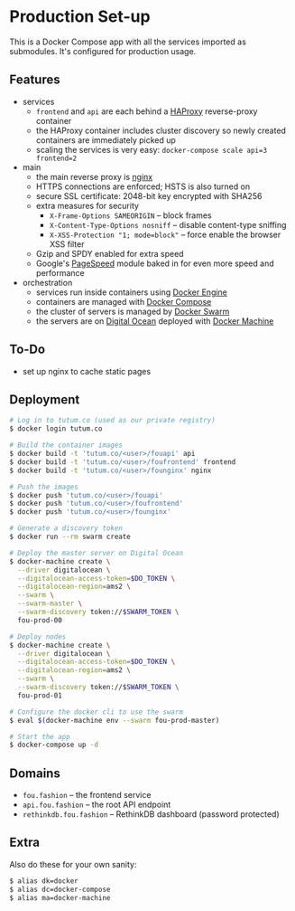 # Production Set-up

This is a Docker Compose app with all the services imported as submodules. It's configured for production usage.

## Features

- services
  - `frontend` and `api` are each behind a [HAProxy](http://www.haproxy.org/) reverse-proxy container
  - the HAProxy container includes cluster discovery so newly created containers are immediately picked up
  - scaling the services is very easy: `docker-compose scale api=3 frontend=2`
- main
  - the main reverse proxy is [nginx](http://nginx.org/)
  - HTTPS connections are enforced; HSTS is also turned on
  - secure SSL certificate: 2048-bit key encrypted with SHA256
  - extra measures for security
    - `X-Frame-Options SAMEORIGIN` – block frames
    - `X-Content-Type-Options nosniff` – disable content-type sniffing
    - `X-XSS-Protection "1; mode=block"` – force enable the browser XSS filter
  - Gzip and SPDY enabled for extra speed
  - Google's [PageSpeed](https://developers.google.com/speed/pagespeed/module/?hl=en) module baked in for even more speed and performance
- orchestration
  - services run inside containers using [Docker Engine](https://www.docker.com/docker-engine)
  - containers are managed with [Docker Compose](https://www.docker.com/docker-compose)
  - the cluster of servers is managed by [Docker Swarm](https://www.docker.com/docker-swarm)
  - the servers are on [Digital Ocean](https://www.digitalocean.com/) deployed with [Docker Machine](https://www.docker.com/docker-machine)

## To-Do

- set up nginx to cache static pages

## Deployment

```bash
# Log in to tutum.co (used as our private registry)
$ docker login tutum.co

# Build the container images
$ docker build -t 'tutum.co/<user>/fouapi' api
$ docker build -t 'tutum.co/<user>/foufrontend' frontend
$ docker build -t 'tutum.co/<user>/founginx' nginx

# Push the images
$ docker push 'tutum.co/<user>/fouapi'
$ docker push 'tutum.co/<user>/foufrontend'
$ docker push 'tutum.co/<user>/founginx'

# Generate a discovery token
$ docker run --rm swarm create

# Deploy the master server on Digital Ocean
$ docker-machine create \
  --driver digitalocean \
  --digitalocean-access-token=$DO_TOKEN \
  --digitalocean-region=ams2 \
  --swarm \
  --swarm-master \
  --swarm-discovery token://$SWARM_TOKEN \
  fou-prod-00

# Deploy nodes
$ docker-machine create \
  --driver digitalocean \
  --digitalocean-access-token=$DO_TOKEN \
  --digitalocean-region=ams2 \
  --swarm \
  --swarm-discovery token://$SWARM_TOKEN \
  fou-prod-01

# Configure the docker cli to use the swarm
$ eval $(docker-machine env --swarm fou-prod-master)

# Start the app
$ docker-compose up -d
```

## Domains

- `fou.fashion` – the frontend service
- `api.fou.fashion` – the root API endpoint
- `rethinkdb.fou.fashion` – RethinkDB dashboard (password protected)

## Extra

Also do these for your own sanity:

```bash
$ alias dk=docker
$ alias dc=docker-compose
$ alias ma=docker-machine
```
